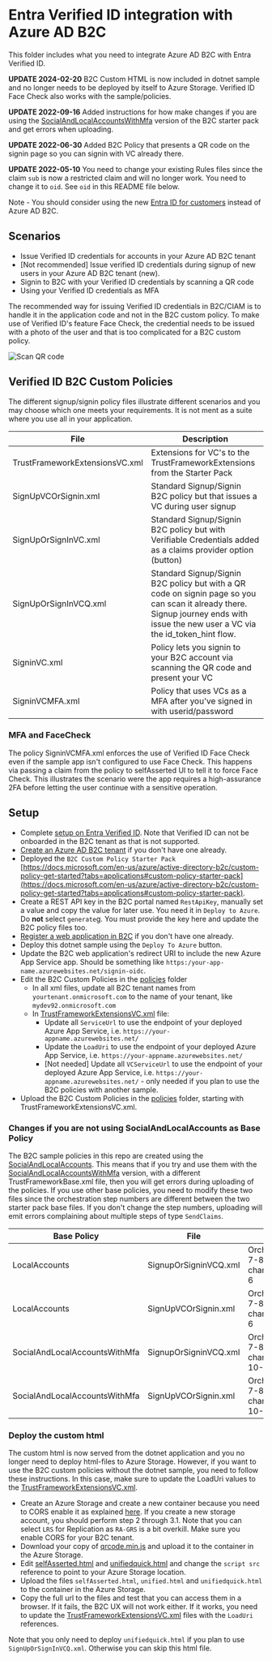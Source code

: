 # Entra Verified ID integration with Azure AD B2C

This folder includes what you need to integrate Azure AD B2C with Entra Verified ID. 

**UPDATE 2024-02-20** B2C Custom HTML is now included in dotnet sample and no longer needs to be deployed by itself to Azure Storage. Verified ID Face Check also works with the sample/policies.

**UPDATE 2022-09-16** Added instructions for how make changes if you are using the [SocialAndLocalAccountsWithMfa](#SocialAndLocalAccountsWithMfa-changes) version of the B2C starter pack and get errors when uploading. 

**UPDATE 2022-06-30** Added B2C Policy that presents a QR code on the signin page so you can signin with VC already there.

**UPDATE 2022-05-10** You need to change your existing Rules files since the claim `sub` is now a restricted claim and will no longer work. You need to change it to `oid`. See `oid` in this README file below.

Note - You should consider using the new [Entra ID for customers](https://learn.microsoft.com/en-us/entra/external-id/customers/overview-customers-ciam) instead of Azure AD B2C.

## Scenarios

- Issue Verified ID credentials for accounts in your Azure AD B2C tenant
- [Not recommended] Issue verified ID credentials during signup of new users in your Azure AD B2C tenant (new). 
- Signin to B2C with your Verified ID credentials by scanning a QR code
- Using your Verified ID credentials as MFA
 
The recommended way for issuing Verified ID credentials in B2C/CIAM is to handle it in the application code and not in the B2C custom policy. 
To make use of Verified ID's feature Face Check, the credential needs to be issued with a photo of the user and that is too complicated for a B2C custom policy.

![Scan QR code](ReadmeFiles/b2c-vc-scan-qr-code.png)

## Verified ID B2C Custom Policies

The different signup/signin policy files illustrate different scenarios and you may choose which one meets your requirements. It is not ment as a suite where you use all in your application.

| File   | Description |
| -------- | ----------- |
| TrustFrameworkExtensionsVC.xml | Extensions for VC's to the TrustFrameworkExtensions from the Starter Pack |
| SignUpVCOrSignin.xml | Standard Signup/Signin B2C policy but that issues a VC during user signup |
| SignUpOrSignInVC.xml | Standard Signup/Signin B2C policy but with Verifiable Credentials added as a claims provider option (button) |
| SignUpOrSignInVCQ.xml | Standard Signup/Signin B2C policy but with a QR code on signin page so you can scan it already there. Signup journey ends with issue the new user a VC via the id_token_hint flow. |
| SigninVC.xml | Policy lets you signin to your B2C account via scanning the QR code and present your VC |
| SigninVCMFA.xml | Policy that uses VCs as a MFA after you've signed in with userid/password |

### MFA and FaceCheck

The policy SigninVCMFA.xml enforces the use of Verified ID Face Check even if the sample app isn't configured to use Face Check. This happens via passing a claim from the policy to selfAsserted UI to tell it to force Face Check.
This illustrates the scenario were the app requires a high-assurance 2FA before letting the user continue with a sensitive operation.

## Setup

- Complete [setup on Entra Verified ID](https://learn.microsoft.com/en-us/entra/verified-id/verifiable-credentials-configure-tenant-quick). Note that Verified ID can not be onboarded in the B2C tenant as that is not supported.
- [Create an Azure AD B2C tenant](https://learn.microsoft.com/en-us/azure/active-directory-b2c/tutorial-create-tenant) if you don't have one already.
- Deployed the `B2C Custom Policy Starter Pack` [https://docs.microsoft.com/en-us/azure/active-directory-b2c/custom-policy-get-started?tabs=applications#custom-policy-starter-pack](https://docs.microsoft.com/en-us/azure/active-directory-b2c/custom-policy-get-started?tabs=applications#custom-policy-starter-pack).
- Create a REST API key in the B2C portal named `RestApiKey`, manually set a value and copy the value for later use. You need it in `Deploy to Azure`. Do **not** select `generate`g. You must provide the key here and update the B2C policy files too.
- [Register a web application in B2C](https://learn.microsoft.com/en-us/azure/active-directory-b2c/tutorial-register-applications) if you don't have one already.
- Deploy this dotnet sample using the `Deploy To Azure` button.
- Update the B2C web application's redirect URI to include the new Azure App Service app. Should be something like `https:/your-app-name.azurewebsites.net/signin-oidc`.
- Edit the B2C Custom Policies in the [policies](./policies) folder
    - In all xml files, update all B2C tenant names from `yourtenant.onmicrosoft.com`	to the name of your tenant, like `mydev92.onmicrosoft.com`
    - In [TrustFrameworkExtensionsVC.xml](.\policies\TrustFrameworkExtensionsVC.xml) file:
        - Update all `ServiceUrl` to use the endpoint of your deployed Azure App Service, i.e. `https://your-appname.azurewebsites.net/`
        - Update the `LoadUri` to use the endpoint of your deployed Azure App Service, i.e. `https://your-appname.azurewebsites.net/`
        - [Not needed] Update all `VCServiceUrl` to use the endpoint of your deployed Azure App Service, i.e. `https://your-appname.azurewebsites.net/` - only needed if you plan to use the B2C policies with another sample.
- Upload the B2C Custom Policies in the [policies](./policies) folder, starting with TrustFrameworkExtensionsVC.xml.

### Changes if you are not using SocialAndLocalAccounts as Base Policy

The B2C sample policies in this repo are created using the [SocialAndLocalAccounts](https://github.com/Azure-Samples/active-directory-b2c-custom-policy-starterpack/tree/main/SocialAndLocalAccounts). This means that if you try and use them with the [SocialAndLocalAccountsWithMfa](https://github.com/Azure-Samples/active-directory-b2c-custom-policy-starterpack/tree/main/SocialAndLocalAccountsWithMfa) version, with a different TrustFrameworkBase.xml file, then you will get errors during uploading of the policies. 
If you use other base policies, you need to modify these two files since the orchestration step numbers are different between the two starter pack base files. 
If you don't change the step numbers, uploading will emit errors complaining about multiple steps of type `SendClaims`. 

| Base Policy | File | Changes |
|------|------|--------|
| LocalAccounts | SignupOrSigninVCQ.xml | OrchestrationStep 7-8-9 should be changed to 4-5-6 |
| LocalAccounts | SignUpVCOrSignin.xml | OrchestrationStep 7-8-9 should be changed to 4-5-6 |
| SocialAndLocalAccountsWithMfa | SignupOrSigninVCQ.xml | OrchestrationStep 7-8-9 should be changed to 9-10-11 |
| SocialAndLocalAccountsWithMfa | SignUpVCOrSignin.xml | OrchestrationStep 7-8-9 should be changed to 9-10-11 |

### Deploy the custom html

The custom html is now served from the dotnet application and you no longer need to deploy html-files to Azure Storage. 
However, if you want to use the B2C custom policies without the dotnet sample, you need to follow these instructions.
In this case, make sure to update the LoadUri values to the [TrustFrameworkExtensionsVC.xml](.\policies\TrustFrameworkExtensionsVC.xml).

- Create an Azure Storage and create a new container because you need to CORS enable it as explained [here](https://docs.microsoft.com/en-us/azure/active-directory-b2c/customize-ui-with-html?pivots=b2c-user-flow#2-create-an-azure-blob-storage-account). If you create a new storage account, you should perform step 2 through 3.1. Note that you can select `LRS` for Replication as `RA-GRS` is a bit overkill. Make sure you enable CORS for your B2C tenant.
- Download your copy of [qrcode.min.js](https://raw.githubusercontent.com/davidshimjs/qrcodejs/master/qrcode.min.js) and upload it to the container in the Azure Storage.
- Edit [selfAsserted.html](.\html\selfAsserted.html) and [unifiedquick.html](.\html\unifiedquick.html) and change the `script src` reference to point to your Azure Storage location. 
- Upload the files `selfAsserted.html`, `unified.html` and `unifiedquick.html` to the container in the Azure Storage.
- Copy the full url to the files and test that you can access them in a browser. If it fails, the B2C UX will not work either. If it works, you need to update the [TrustFrameworkExtensionsVC.xml](.\policies\TrustFrameworkExtensionsVC.xml) files with the `LoadUri` references.

Note that you only need to deploy `unifiedquick.html` if you plan to use `SignUpOrSignInVCQ.xml`. Otherwise you can skip this html file.